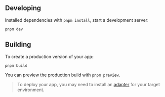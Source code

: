 ## Developing

Installed dependencies with `pnpm install`, start a development server:

```sh
pnpm dev
```

## Building

To create a production version of your app:

```sh
pnpm build
```

You can preview the production build with `pnpm preview`.

> To deploy your app, you may need to install an [adapter](https://svelte.dev/docs/kit/adapters) for your target environment.
